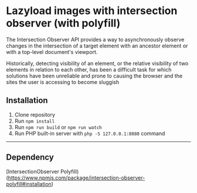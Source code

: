 # Lazyload images with intersection observer (with polyfill)

The Intersection Observer API provides a way to asynchronously observe changes in the intersection of a target element with an ancestor element or with a top-level document's viewport.

Historically, detecting visibility of an element, or the relative visibility of two elements in relation to each other, has been a difficult task for which solutions have been unreliable and prone to causing the browser and the sites the user is accessing to become sluggish

## Installation

1. Clone repository
2. Run `npm install`
3. Run `npm run build` or `npm run watch`
4. Run PHP built-in server with `php -S 127.0.0.1:8080` command

---

## Dependency

[IntersectionObserver Polyfill)(https://www.npmjs.com/package/intersection-observer-polyfill#installation)
